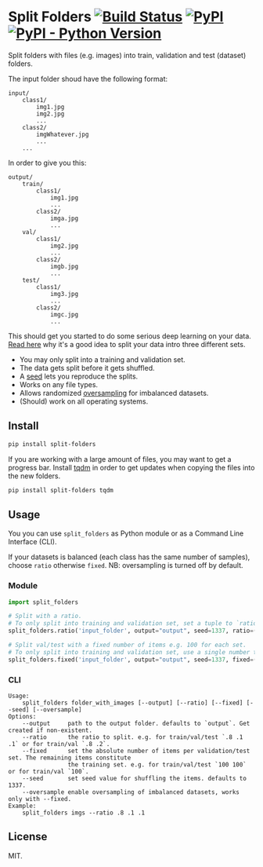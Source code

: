 # Split Folders [![Build Status](https://travis-ci.com/jfilter/split-folders.svg?branch=master)](https://travis-ci.com/jfilter/split-folders) [![PyPI](https://img.shields.io/pypi/v/split-folders.svg)](https://pypi.org/project/split-folders/) [![PyPI - Python Version](https://img.shields.io/pypi/pyversions/split-folders.svg)](https://pypi.org/project/split-folders/)

Split folders with files (e.g. images) into train, validation and test (dataset) folders.

The input folder shoud have the following format:

```
input/
    class1/
        img1.jpg
        img2.jpg
        ...
    class2/
        imgWhatever.jpg
        ...
    ...
```

In order to give you this:

```
output/
    train/
        class1/
            img1.jpg
            ...
        class2/
            imga.jpg
            ...
    val/
        class1/
            img2.jpg
            ...
        class2/
            imgb.jpg
            ...
    test/
        class1/
            img3.jpg
            ...
        class2/
            imgc.jpg
            ...
```

This should get you started to do some serious deep learning on your data. [Read here](https://stats.stackexchange.com/questions/19048/what-is-the-difference-between-test-set-and-validation-set) why it's a good idea to split your data intro three different sets.

-   You may only split into a training and validation set.
-   The data gets split before it gets shuffled.
-   A [seed](https://docs.python.org/3/library/random.html#random.seed) lets you reproduce the splits.
-   Works on any file types.
-   Allows randomized [oversampling](https://en.wikipedia.org/wiki/Oversampling_and_undersampling_in_data_analysis) for imbalanced datasets.
-   (Should) work on all operating systems.

## Install

```bash
pip install split-folders
```

If you are working with a large amount of files, you may want to get a progress bar. Install [tqdm](https://github.com/tqdm/tqdm) in order to get updates when copying the files into the new folders.

```bash
pip install split-folders tqdm
```

## Usage

You you can use `split_folders` as Python module or as a Command Line Interface (CLI).

If your datasets is balanced (each class has the same number of samples), choose `ratio` otherwise `fixed`. NB: oversampling is turned off by default.

### Module

```python
import split_folders

# Split with a ratio.
# To only split into training and validation set, set a tuple to `ratio`, i.e, `(.8, .2)`.
split_folders.ratio('input_folder', output="output", seed=1337, ratio=(.8, .1, .1)) # default values

# Split val/test with a fixed number of items e.g. 100 for each set.
# To only split into training and validation set, use a single number to `fixed`, i.e., `10`.
split_folders.fixed('input_folder', output="output", seed=1337, fixed=(100, 100), oversample=False) # default values
```

### CLI

```
Usage:
    split_folders folder_with_images [--output] [--ratio] [--fixed] [--seed] [--oversample]
Options:
    --output     path to the output folder. defaults to `output`. Get created if non-existent.
    --ratio      the ratio to split. e.g. for train/val/test `.8 .1 .1` or for train/val `.8 .2`.
    --fixed      set the absolute number of items per validation/test set. The remaining items constitute
                 the training set. e.g. for train/val/test `100 100` or for train/val `100`.
    --seed       set seed value for shuffling the items. defaults to 1337.
    --oversample enable oversampling of imbalanced datasets, works only with --fixed.
Example:
    split_folders imgs --ratio .8 .1 .1
```

## License

MIT.
